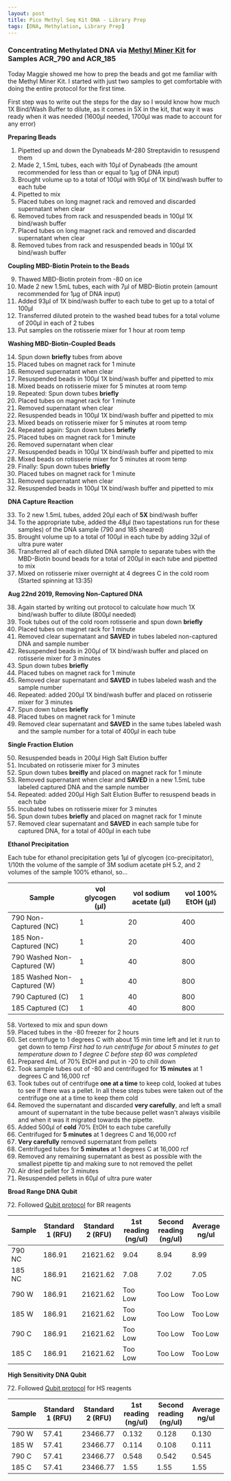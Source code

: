 ```yaml
---
layout: post
title: Pico Methyl Seq Kit DNA - Library Prep
tags: [DNA, Methylation, Library Prep]
---
```


### Concentrating Methylated DNA via [Methyl Miner Kit](https://github.com/meschedl/MESPutnam_Open_Lab_Notebook/blob/master/_posts/2019-08-1-MethylMiner-test.md) for Samples ACR_790 and ACR_185

Today Maggie showed me how to prep the beads and got me familiar with the Methyl Miner Kit. I started with just two samples to get comfortable with doing the entire protocol for the first time.

First step was to write out the steps for the day so I would know how much 1X Bind/Wash Buffer to dilute, as it comes in 5X in the kit, that way it was ready when it was needed (1600µl needed, 1700µl was made to account for any error)

**Preparing Beads**

1. Pipetted up and down the Dynabeads M-280 Streptavidin to resuspend them
2. Made 2, 1.5mL tubes, each with 10µl of Dynabeads (the amount recommended for less than or equal to 1µg of DNA input)
3. Brought volume up to a total of 100µl with 90µl of 1X bind/wash buffer to each tube
4. Pipetted to mix
5. Placed tubes on long magnet rack and removed and discarded supernatant when clear
6. Removed tubes from rack and resuspended beads in 100µl 1X bind/wash buffer
7. Placed tubes on long magnet rack and removed and discarded supernatant when clear
8. Removed tubes from rack and resuspended beads in 100µl 1X bind/wash buffer

**Coupling MBD-Biotin Protein to the Beads**

9. Thawed MBD-Biotin protein from -80 on ice
10. Made 2 new 1.5mL tubes, each with 7µl of MBD-Biotin protein (amount recommended for 1µg of DNA input)
11. Added 93µl of 1X bind/wash buffer to each tube to get up to a total of 100µl
12. Transferred diluted protein to the washed bead tubes for a total volume of 200µl in each of 2 tubes
13. Put samples on the rotisserie mixer for 1 hour at room temp

**Washing MBD-Biotin-Coupled Beads**

14. Spun down **briefly** tubes from above
15. Placed tubes on magnet rack for 1 minute
16. Removed supernatant when clear
17. Resuspended beads in 100µl 1X bind/wash buffer and pipetted to mix
18. Mixed beads on rotisserie mixer for 5 minutes at room temp
19. Repeated: Spun down tubes **briefly**
20. Placed tubes on magnet rack for 1 minute
21. Removed supernatant when clear
22. Resuspended beads in 100µl 1X bind/wash buffer and pipetted to mix
23. Mixed beads on rotisserie mixer for 5 minutes at room temp
24. Repeated again: Spun down tubes **briefly**
25. Placed tubes on magnet rack for 1 minute
26. Removed supernatant when clear
27. Resuspended beads in 100µl 1X bind/wash buffer and pipetted to mix
28. Mixed beads on rotisserie mixer for 5 minutes at room temp
29. Finally: Spun down tubes **briefly**
30. Placed tubes on magnet rack for 1 minute
31. Removed supernatant when clear
32. Resuspended beads in 100µl 1X bind/wash buffer and pipetted to mix

**DNA Capture Reaction**

33. To 2 new 1.5mL tubes, added 20µl each of **5X** bind/wash buffer
34. To the appropriate tube, added the 48µl (two tapestations run for these samples) of the DNA sample (790 and 185 sheared)
35. Brought volume up to a total of 100µl in each tube by adding 32µl of ultra pure water
36. Transferred all of each diluted DNA sample to separate tubes with the MBD-Biotin bound beads for a total of 200µl in each tube and pipetted to mix
37. Mixed on rotisserie mixer overnight at 4 degrees C in the cold room (Started spinning at 13:35)

**Aug 22nd 2019, Removing Non-Captured DNA**

38. Again started by writing out protocol to calculate how much 1X bind/wash buffer to dilute (800µl needed)
39. Took tubes out of the cold room rotisserie and spun down **briefly**
40. Placed tubes on magnet rack for 1 minute
41. Removed clear supernatant and **SAVED** in tubes labeled non-captured DNA and sample number
42. Resuspended beads in 200µl of 1X bind/wash buffer and placed on rotisserie mixer for 3 minutes
43. Spun down tubes **briefly**
44. Placed tubes on magnet rack for 1 minute
45. Removed clear supernatant and **SAVED** in tubes labeled wash and the sample number
46. Repeated: added 200µl 1X bind/wash buffer and placed on rotisserie mixer for 3 minutes
47. Spun down tubes **briefly**
48. Placed tubes on magnet rack for 1 minute
49. Removed clear supernatant and **SAVED** in the same tubes labeled wash and the sample number for a total of 400µl in each tube

**Single Fraction Elution**

50. Resuspended beads in 200µl High Salt Elution buffer
51. Incubated on rotisserie mixer for 3 minutes
52. Spun down tubes **breifly** and placed on magnet rack for 1 minute
53. Removed supernatant when clear and **SAVED** in a new 1.5mL tube labeled captured DNA and the sample number
54. Repeated: added 200µl High Salt Elution Buffer to resuspend beads in each tube
55. Incubated tubes on rotisserie mixer for 3 minutes
56. Spun down tubes **briefly** and placed on magnet rack for 1 minute
57. Removed clear supernatant and **SAVED** in each sample tube for captured DNA, for a total of 400µl in each tube

**Ethanol Precipitation**

Each tube for ethanol precipitation gets 1µl of glycogen (co-precipitator), 1/10th the volume of the sample of 3M sodium acetate pH 5.2, and 2 volumes of the sample 100% ethanol, so...

|Sample|vol glycogen (µl)|vol sodium acetate (µl)| vol 100% EtOH (µl)|
|----|-----|----|----|
|790 Non-Captured (NC)| 1 |20|400|
|185 Non-Captured (NC)| 1|20|400|
|790 Washed Non-Captured (W)|1|40|800|
|185 Washed Non-Captured (W)|1|40|800|
|790 Captured (C)|1|40|800|
|185 Captured (C)|1|40|800|


58. Vortexed to mix and spun down
59. Placed tubes in the -80 freezer for 2 hours
60. Set centrifuge to 1 degrees C with about 15 min time left and let it run to get down to temp 
	_First had to run centrifuge for about 5 minutes to get temperature down to 1 degree C before step 60 was completed_
61. Prepared 4mL of 70% EtOH and put in -20 to chill down
62. Took sample tubes out of -80 and centrifuged for **15 minutes** at 1 degrees C and 16,000 rcf
63. Took tubes out of centrifuge **one at a time** to keep cold, looked at tubes to see if there was a pellet.  In all these steps tubes were taken out of the centrifuge one at a time to keep them cold
64. Removed the supernatant and discarded **very carefully**, and left a small amount of supernatant in the tube because pellet wasn't always visibile and when it was it migrated towards the pipette.
65. Added 500µl of **cold** 70% EtOH to each tube carefully
66. Centrifuged for **5 minutes** at 1 degrees C and 16,000 rcf
67. **Very carefully** removed supernatant from pellets
68. Centrifuged tubes for **5 minutes** at 1 degrees C at 16,000 rcf
69. Removed any remaining supernatant as best as possible with the smallest pipette tip and making sure to not removed the pellet
70. Air dried pellet for 3 minutes
71. Resuspended pellets in 60µl of ultra pure water

**Broad Range DNA Qubit**

72. Followed [Qubit protocol](https://meschedl.github.io/MESPutnam_Open_Lab_Notebook/Qubit-Protocol/) for BR reagents

|Sample|Standard 1 (RFU)| Standard 2 (RFU)| 1st reading (ng/ul)|Second reading (ng/ul)| Average ng/ul|
|----|-----|-----|-----|-----|----|
|790 NC| 186.91| 21621.62|9.04|8.94|8.99|
|185 NC| 186.91|21621.62|7.08|7.02|7.05|
|790 W|186.91|21621.62|Too Low|Too Low|Too Low|
|185 W|186.91|21621.62|Too Low|Too Low|Too Low|
|790 C| 186.91|21621.62|Too Low|Too Low|Too Low|
|185 C|186.91|21621.62|Too Low|Too Low|Too Low|

**High Sensitivity DNA Qubit**

72. Followed [Qubit protocol](https://meschedl.github.io/MESPutnam_Open_Lab_Notebook/Qubit-Protocol/) for HS reagents

|Sample|Standard 1 (RFU)| Standard 2 (RFU)| 1st reading (ng/ul)|Second reading (ng/ul)| Average ng/ul|
|----|-----|-----|-----|-----|----|
|790 W|57.41|23466.77|0.132|0.128|0.130|
|185 W|57.41|23466.77|0.114|0.108|0.111|
|790 C|57.41|23466.77|0.548|0.542|0.545|
|185 C|57.41|23466.77|1.55|1.55|1.55|